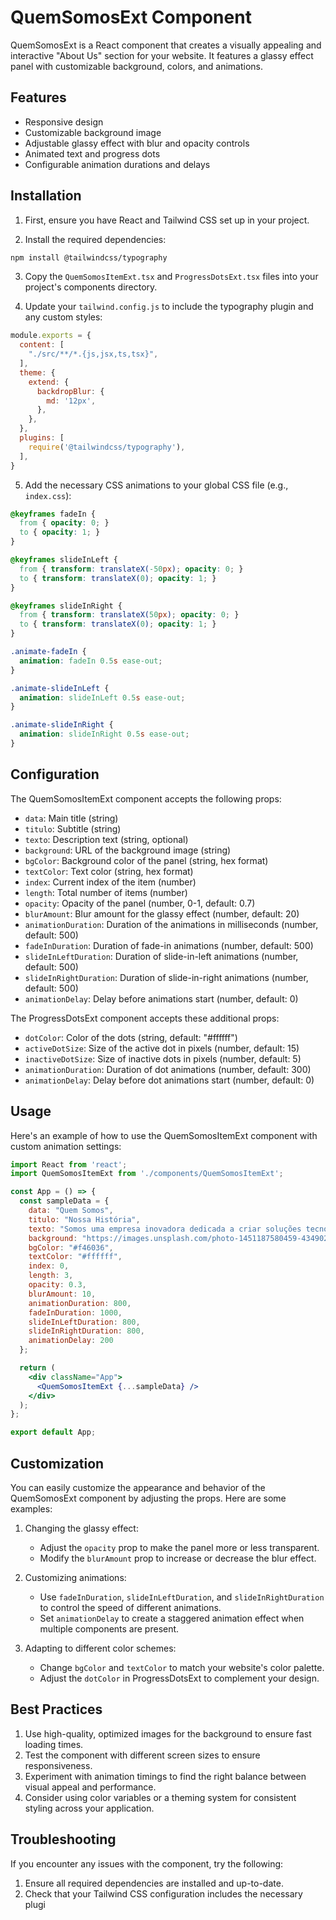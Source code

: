 # QuemSomosExt Component

QuemSomosExt is a React component that creates a visually appealing and interactive "About Us" section for your website. It features a glassy effect panel with customizable background, colors, and animations.

## Features

- Responsive design
- Customizable background image
- Adjustable glassy effect with blur and opacity controls
- Animated text and progress dots
- Configurable animation durations and delays

## Installation

1. First, ensure you have React and Tailwind CSS set up in your project.

2. Install the required dependencies:

```bash
npm install @tailwindcss/typography
```

3. Copy the `QuemSomosItemExt.tsx` and `ProgressDotsExt.tsx` files into your project's components directory.

4. Update your `tailwind.config.js` to include the typography plugin and any custom styles:

```javascript
module.exports = {
  content: [
    "./src/**/*.{js,jsx,ts,tsx}",
  ],
  theme: {
    extend: {
      backdropBlur: {
        md: '12px',
      },
    },
  },
  plugins: [
    require('@tailwindcss/typography'),
  ],
}
```

5. Add the necessary CSS animations to your global CSS file (e.g., `index.css`):

```css
@keyframes fadeIn {
  from { opacity: 0; }
  to { opacity: 1; }
}

@keyframes slideInLeft {
  from { transform: translateX(-50px); opacity: 0; }
  to { transform: translateX(0); opacity: 1; }
}

@keyframes slideInRight {
  from { transform: translateX(50px); opacity: 0; }
  to { transform: translateX(0); opacity: 1; }
}

.animate-fadeIn {
  animation: fadeIn 0.5s ease-out;
}

.animate-slideInLeft {
  animation: slideInLeft 0.5s ease-out;
}

.animate-slideInRight {
  animation: slideInRight 0.5s ease-out;
}
```

## Configuration

The QuemSomosItemExt component accepts the following props:

- `data`: Main title (string)
- `titulo`: Subtitle (string)
- `texto`: Description text (string, optional)
- `background`: URL of the background image (string)
- `bgColor`: Background color of the panel (string, hex format)
- `textColor`: Text color (string, hex format)
- `index`: Current index of the item (number)
- `length`: Total number of items (number)
- `opacity`: Opacity of the panel (number, 0-1, default: 0.7)
- `blurAmount`: Blur amount for the glassy effect (number, default: 20)
- `animationDuration`: Duration of the animations in milliseconds (number, default: 500)
- `fadeInDuration`: Duration of fade-in animations (number, default: 500)
- `slideInLeftDuration`: Duration of slide-in-left animations (number, default: 500)
- `slideInRightDuration`: Duration of slide-in-right animations (number, default: 500)
- `animationDelay`: Delay before animations start (number, default: 0)

The ProgressDotsExt component accepts these additional props:

- `dotColor`: Color of the dots (string, default: "#ffffff")
- `activeDotSize`: Size of the active dot in pixels (number, default: 15)
- `inactiveDotSize`: Size of inactive dots in pixels (number, default: 5)
- `animationDuration`: Duration of dot animations (number, default: 300)
- `animationDelay`: Delay before dot animations start (number, default: 0)

## Usage

Here's an example of how to use the QuemSomosItemExt component with custom animation settings:

```jsx
import React from 'react';
import QuemSomosItemExt from './components/QuemSomosItemExt';

const App = () => {
  const sampleData = {
    data: "Quem Somos",
    titulo: "Nossa História",
    texto: "Somos uma empresa inovadora dedicada a criar soluções tecnológicas que transformam vidas.",
    background: "https://images.unsplash.com/photo-1451187580459-43490279c0fa?ixlib=rb-4.0.3&ixid=MnwxMjA3fDB8MHxwaG90by1wYWdlfHx8fGVufDB8fHx8&auto=format&fit=crop&w=1920&q=80",
    bgColor: "#f46036",
    textColor: "#ffffff",
    index: 0,
    length: 3,
    opacity: 0.3,
    blurAmount: 10,
    animationDuration: 800,
    fadeInDuration: 1000,
    slideInLeftDuration: 800,
    slideInRightDuration: 800,
    animationDelay: 200
  };

  return (
    <div className="App">
      <QuemSomosItemExt {...sampleData} />
    </div>
  );
};

export default App;
```

## Customization

You can easily customize the appearance and behavior of the QuemSomosExt component by adjusting the props. Here are some examples:

1. Changing the glassy effect:
   - Adjust the `opacity` prop to make the panel more or less transparent.
   - Modify the `blurAmount` prop to increase or decrease the blur effect.

2. Customizing animations:
   - Use `fadeInDuration`, `slideInLeftDuration`, and `slideInRightDuration` to control the speed of different animations.
   - Set `animationDelay` to create a staggered animation effect when multiple components are present.

3. Adapting to different color schemes:
   - Change `bgColor` and `textColor` to match your website's color palette.
   - Adjust the `dotColor` in ProgressDotsExt to complement your design.

## Best Practices

1. Use high-quality, optimized images for the background to ensure fast loading times.
2. Test the component with different screen sizes to ensure responsiveness.
3. Experiment with animation timings to find the right balance between visual appeal and performance.
4. Consider using color variables or a theming system for consistent styling across your application.

## Troubleshooting

If you encounter any issues with the component, try the following:

1. Ensure all required dependencies are installed and up-to-date.
2. Check that your Tailwind CSS configuration includes the necessary plugi